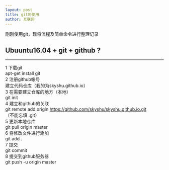 ```yaml
---
layout: post
title: git的使用
author: 互联网
---
```


刚刚使用git，现将流程及简单命令进行整理记录

## Ubuuntu16.04 + git + github ? 
-----
1 下载git  
  apt-get install git  
2 注册github帐号  
  建立代码仓库（我的为skyshu.github.io）  
3 在需要建立仓库的地方（本地）  
  git init  
4 建立和github的关联  
  git remote add origin https://github.com/skyshu/skyshu.github.io.git  
  （不能忘填 .git）  
5 更新本地仓库  
  git pull origin master  
6 将修改文件进行添加  
  git add .  
7 提交  
  git commit  
8 提交到github服务器  
  git push -u origin master  
